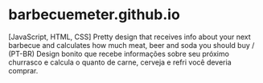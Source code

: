 # barbecuemeter.github.io

[JavaScript, HTML, CSS] Pretty design that receives info about your next barbecue and calculates how much meat, beer and soda you should buy / (PT-BR) Design bonito que recebe informações sobre seu próximo churrasco e calcula o quanto de carne, cerveja e refri você deveria comprar.
